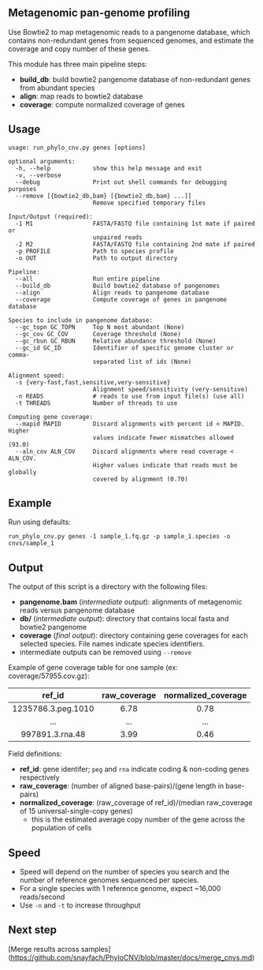 ## Metagenomic pan-genome profiling
Use Bowtie2 to map metagenomic reads to a pangenome database, which contains non-redundant genes from sequenced genomes, and estimate the coverage and copy number of these genes.

This module has three main pipeline steps:  

* **build_db**: build bowtie2 pangenome database of non-redundant genes from abundant species  
* **align**: map reads to bowtie2 database  
* **coverage**: compute normalized coverage of genes

## Usage
```
usage: run_phylo_cnv.py genes [options]

optional arguments:
  -h, --help            show this help message and exit
  -v, --verbose
  --debug               Print out shell commands for debugging purposes
  --remove [{bowtie2_db,bam} [{bowtie2_db,bam} ...]]
                        Remove specified temporary files

Input/Output (required):
  -1 M1                 FASTA/FASTQ file containing 1st mate if paired or
                        unpaired reads
  -2 M2                 FASTA/FASTQ file containing 2nd mate if paired
  -p PROFILE            Path to species profile
  -o OUT                Path to output directory

Pipeline:
  --all                 Run entire pipeline
  --build_db            Build bowtie2 database of pangenomes
  --align               Align reads to pangenome database
  --coverage            Compute coverage of genes in pangenome database

Species to include in pangenome database:
  --gc_topn GC_TOPN     Top N most abundant (None)
  --gc_cov GC_COV       Coverage threshold (None)
  --gc_rbun GC_RBUN     Relative abundance threshold (None)
  --gc_id GC_ID         Identifier of specific genome cluster or comma-
                        separated list of ids (None)

Alignment speed:
  -s {very-fast,fast,sensitive,very-sensitive}
                        Alignment speed/sensitivity (very-sensitive)
  -n READS              # reads to use from input file(s) (use all)
  -t THREADS            Number of threads to use

Computing gene coverage:
  --mapid MAPID         Discard alignments with percent id < MAPID. Higher
                        values indicate fewer mismatches allowed (93.0)
  --aln_cov ALN_COV     Discard alignments where read coverage < ALN_COV.
                        Higher values indicate that reads must be globally
                        covered by alignment (0.70)
```

## Example

Run using defaults:  
```
run_phylo_cnv.py genes -1 sample_1.fq.gz -p sample_1.species -o cnvs/sample_1
```

## Output

The output of this script is a directory with the following files:

* **pangenome.bam** (*intermediate output*): alignments of metagenomic reads versus pangenome database
* **db/** (*intermediate output*): directory that contains local fasta and bowtie2 pangenome 
* **coverage** (*final output*): directory containing gene coverages for each selected species. File names indicate species identifiers.
* intermediate outputs can be removed using `--remove`

Example of gene coverage table for one sample (ex: coverage/57955.cov.gz):

| ref_id      | raw_coverage      | normalized_coverage  |
| :----------: |:-------------:| :------------------: |
| 1235786.3.peg.1010         | 6.78        | 0.78              |
| ...           | ...           |   ...               |
| 997891.3.rna.48         | 3.99          |   0.46              |

Field definitions:  

* **ref_id**: gene identifer; `peg` and `rna` indicate coding & non-coding genes respectively
* **raw_coverage**: (number of aligned base-pairs)/(gene length in base-pairs)
* **normalized_coverage**: (raw_coverage of ref_id)/(median raw_coverage of 15 universal-single-copy genes)
  * this is the estimated average copy number of the gene across the population of cells


## Speed
* Speed will depend on the number of species you search and the number of reference genomes sequenced per species. 
* For a single species with 1 reference genome, expect ~16,000 reads/second
* Use `-n` and `-t` to increase throughput

## Next step
[Merge results across samples] (https://github.com/snayfach/PhyloCNV/blob/master/docs/merge_cnvs.md)

